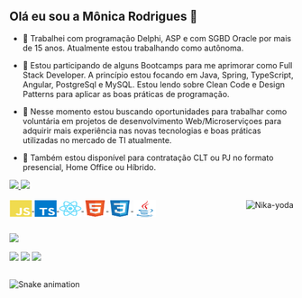 <h2>Olá eu sou a Mônica Rodrigues 👋 </h2>


- 🔭 Trabalhei com programação Delphi, ASP e com SGBD Oracle por mais de 15 anos. Atualmente estou trabalhando como autônoma. 

- 🌱 Estou participando de alguns Bootcamps para me aprimorar como Full Stack Developer. 
     A princípio estou focando em Java, Spring, TypeScript, Angular, PostgreSql e MySQL.
     Estou lendo sobre Clean Code e Design Patterns para aplicar as boas práticas de programação.
     
- 👯 Nesse momento estou buscando oportunidades para trabalhar como voluntária em projetos de desenvolvimento Web/Microserviçoes para adquirir mais experiência nas novas      tecnologias e boas práticas utilizadas no mercado de TI atualmente.

- 👯 Também estou disponível para contratação CLT ou PJ no formato presencial, Home Office ou Híbrido.

<div>
  <a href="https://github.com/nikasr">
  <img height="180em" src="https://github-readme-stats.vercel.app/api?username=nikasr&show_icons=true&theme=dracula&include_all_commits=true&count_private=true"/>
  <img height="180em" src="https://github-readme-stats.vercel.app/api/top-langs/?username=nikasr&layout=compact&langs_count=7&theme=dracula"/>
</div>
     
<div style="display: inline_block"><br>
  <img align="center" alt="Nika-Js" height="30" width="40" src="https://raw.githubusercontent.com/devicons/devicon/master/icons/javascript/javascript-plain.svg">
  <img align="center" alt="Nika-Ts" height="30" width="40" src="https://raw.githubusercontent.com/devicons/devicon/master/icons/typescript/typescript-plain.svg">
  <img align="center" alt="Nika-React" height="30" width="40" src="https://raw.githubusercontent.com/devicons/devicon/master/icons/react/react-original.svg">
  <img align="center" alt="Nika-HTML" height="30" width="40" src="https://raw.githubusercontent.com/devicons/devicon/master/icons/html5/html5-original.svg">
  <img align="center" alt="Nika-CSS" height="30" width="40" src="https://raw.githubusercontent.com/devicons/devicon/master/icons/css3/css3-original.svg">
  <img align="center" alt="Nika-Python" height="30" width="40" src="https://raw.githubusercontent.com/devicons/devicon/master/icons/java/java-original.svg">
  <img align="right" alt="Nika-yoda" src="https://cdn.discordapp.com/attachments/795358919417397249/825430589581688872/hi.gif">
</div>
     
##
     
<div> 
   
     
  <a href="https://wa.me/5521997993065" target="_blank"><img src="https://img.shields.io/badge/WhatsApp-25D366?style=for-the-badge&logo=whatsapp&logoColor=white " target="_blank"></a>
     
  <a href="https://www.instagram.com/nikarodrigues2007" target="_blank"><img src="https://img.shields.io/badge/-Instagram-%23E4405F?style=for-the-badge&logo=instagram&logoColor=white" target="_blank"></a>
  <a href = "mailto:msrodrigues68@hotmail.com"><img src="https://img.shields.io/badge/-Hotmail-%53333?style=for-the-badge&logo=hotmail&logoColor=white" target="_blank"></a>
  <a href="https://www.linkedin.com/in/monica-rodrigues-1206" target="_blank"><img src="https://img.shields.io/badge/-LinkedIn-%230077B5?style=for-the-badge&logo=linkedin&logoColor=white" target="_blank"></a> 
 
 ##
     
  ![Snake animation](https://github.com/nikasr/nikasr/blob/output/github-contribution-grid-snake.svg)
 
</div>
